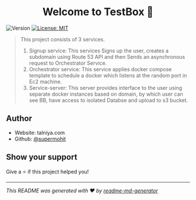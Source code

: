 <h1 align="center">Welcome to TestBox 👋</h1>
<p>
  <img alt="Version" src="https://img.shields.io/badge/version-v1-blue.svg?cacheSeconds=2592000" />
  <a href="#" target="_blank">
    <img alt="License: MIT" src="https://img.shields.io/badge/License-MIT-yellow.svg" />
  </a>
</p>

> This project consists of 3 services. 
> 1. Signup service: This services Signs up the user, creates a subdomain using Route 53 API and then Sends an asynchronous request to Orchestrator Service. 
> 2. Orchestrator service: This service applies docker compose template to schedule a docker which listens at the random port in Ec2 machine. 
> 3. Service-server: This server provides interface to the user using separate docker instances based on domain, by which user can see BB, have access to isolated Databse and upload to s3 bucket.

## Author

* Website: talniya.com
* Github: [@supermohit](https://github.com/supermohit)

## Show your support

Give a ⭐️ if this project helped you!

***
_This README was generated with ❤️ by [readme-md-generator](https://github.com/kefranabg/readme-md-generator)_
